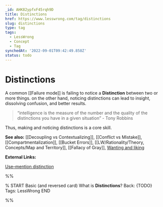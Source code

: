 ```yaml
---
_id: AHK82ypfxF45rqh9D
title: Distinctions
href: https://www.lesswrong.com/tag/distinctions
slug: distinctions
type: tag
tags:
  - LessWrong
  - Concept
  - Tag
synchedAt: '2022-09-01T09:42:49.858Z'
status: todo
---
```


# Distinctions

A common [[Failure mode]] is failing to notice a **Distinction** between two or more things. on the other hand, noticing distinctions can lead to insight, dissolving confusion, and better results.

> “intelligence is the measure of the number and the quality of the distinctions you have in a given situation” - Tony Robbins

Thus, making and noticing distinctions is a core skill.

**See also:** [[Decoupling vs Contextualizing]], [[Conflict vs Mistake]], [[Compartmentalization]], [[Bucket Errors]], [[LW/Rationality/Theory, Concepts/Map and Territory]], [[Fallacy of Gray]], [Wanting and liking](https://www.lesswrong.com/tag/wanting-and-liking)

**External Links:**

[Use–mention distinction](https://en.wikipedia.org/wiki/Use%E2%80%93mention_distinction)


%%

% START
Basic (and reversed card)
What is **Distinctions**?
Back: {TODO}
Tags: LessWrong
END

%%
	
